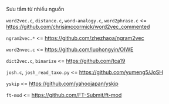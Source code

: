 Sưu tầm từ nhiều nguồn

`word2vec.c`, `distance.c`, `word-analogy.c`, `word2phrase.c` <= 
https://github.com/chrisjmccormick/word2vec_commented

`ngram2vec.*` <= https://github.com/zhezhaoa/ngram2vec

`word2nvec.c` <= https://github.com/luohongyin/OIWE

`dict2vec.c`, `binarize` <= https://github.com/tca19

`josh.c`, `josh_read_taxo.py` <= https://github.com/yumeng5/JoSH

`yskip` <= https://github.com/yahoojapan/yskip

`ft-mod` <= https://github.com/FT-Submit/ft-mod